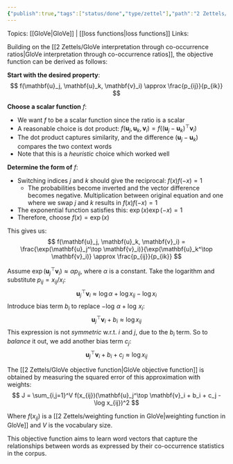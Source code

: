 ```yaml
---
{"publish":true,"tags":["status/done","type/zettel"],"path":"2 Zettels/derive the GloVe objective function.md","permalink":"/2-zettels/derive-the-glo-ve-objective-function/","PassFrontmatter":true}
---
```



Topics: [[GloVe\|GloVe]] | [[loss functions\|loss functions]] 
Links:

Building on the [[2 Zettels/GloVe interpretation through co-occurrence ratios\|GloVe interpretation through co-occurrence ratios]], the objective function can be derived as follows:

**Start with the desired property**:
$$
f(\mathbf{u}_j, \mathbf{u}_k, \mathbf{v}_i) \approx \frac{p_{ij}}{p_{ik}}
$$

**Choose a scalar function** $f$:
   - We want $f$ to be a scalar function since the ratio is a scalar
   - A reasonable choice is dot product: $f(\mathbf{u}_j, \mathbf{u}_k, \mathbf{v}_i) = f((\mathbf{u}_j - \mathbf{u}_k)^\top \mathbf{v}_i)$
   - The dot product captures similarity, and the difference $(\mathbf{u}_j - \mathbf{u}_k)$ compares the two context words
   - Note that this is a *heuristic* choice which worked well

**Determine the form of** $f$:
   - Switching indices $j$ and $k$ should give the reciprocal: $f(x)f(-x) = 1$
	   - The probabilities become inverted and the vector difference becomes negative. Multiplication between original equation and one where we swap $j$ and $k$ results in $f(x)f(-x)=1$
   - The exponential function satisfies this: $\exp(x)\exp(-x) = 1$
   - Therefore, choose $f(x) = \exp(x)$

This gives us:
$$
f(\mathbf{u}_j, \mathbf{u}_k, \mathbf{v}_i) = \frac{\exp(\mathbf{u}_j^\top \mathbf{v}_i)}{\exp(\mathbf{u}_k^\top \mathbf{v}_i)} \approx \frac{p_{ij}}{p_{ik}}
$$

Assume $\exp(\mathbf{u}_j^\top \mathbf{v}_i) \approx \alpha p_{ij}$, where $\alpha$ is a constant. Take the logarithm and substitute $p_{ij} = x_{ij}/x_i$:
$$
\mathbf{u}_j^\top \mathbf{v}_i \approx \log \alpha + \log x_{ij} - \log x_i
$$
Introduce bias term $b_i$ to replace $- \log\, \alpha + \log\, x_i$:
$$
\mathbf{u}_j^\top \mathbf{v}_i + b_i \approx \log x_{ij}
$$
This expression is not *symmetric* w.r.t. $i$ and $j$, due to the $b_i$ term. So to *balance* it out, we add another bias term $c_j$:
$$
\mathbf{u}_j^\top \mathbf{v}_i + b_i + c_j \approx \log x_{ij}
$$
   
The [[2 Zettels/GloVe objective function\|GloVe objective function]] is obtained by measuring the squared error of this approximation with weights:
$$
J = \sum_{i,j=1}^V f(x_{ij})(\mathbf{u}_j^\top \mathbf{v}_i + b_i + c_j - \log x_{ij})^2
$$

Where $f(x_{ij})$ is a [[2 Zettels/weighting function in GloVe\|weighting function in GloVe]] and $V$ is the vocabulary size.

This objective function aims to learn word vectors that capture the relationships between words as expressed by their co-occurrence statistics in the corpus.